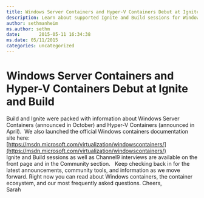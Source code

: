 ```yaml
---
title: Windows Server Containers and Hyper-V Containers Debut at Ignite and Build
description: Learn about supported Ignite and Build sessions for Windows Server Containers and Hyper-V Containers.
author: sethmanheim
ms.author: sethm
date:       2015-05-11 16:34:38
ms.date: 05/11/2015
categories: uncategorized
---
```

# Windows Server Containers and Hyper-V Containers Debut at Ignite and Build

Build and Ignite were packed with information about Windows Server Containers (announced in October) and Hyper-V Containers (announced in April).  We also launched the official Windows containers documentation site here:  
[https://msdn.microsoft.com/virtualization/windowscontainers/](https://msdn.microsoft.com/virtualization/windowscontainers/)  
Ignite and Build sessions as well as Channel9 interviews are available on the front page and in the Community section.   Keep checking back in for the latest announcements, community tools, and information as we move forward. Right now you can read about Windows containers, the container ecosystem, and our most frequently asked questions. Cheers,  
Sarah
